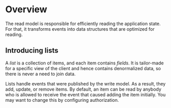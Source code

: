 # Overview

The read model is responsible for efficiently reading the application state. For that, it transforms events into data structures that are optimized for reading.

## Introducing lists

A *list* is a collection of items, and each item contains *fields*. It is tailor-made for a specific view of the client and hence contains denormalized data, so there is never a need to join data.

Lists handle events that were published by the write model. As a result, they add, update, or remove items. By default, an item can be read by anybody who is allowed to receive the event that caused adding the item initially. You may want to change this by configuring authorization.
